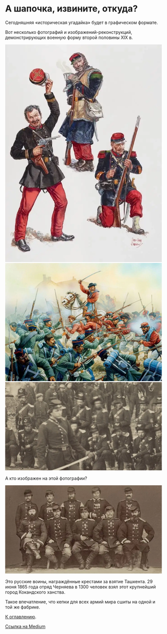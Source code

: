 # А шапочка, извините, откуда?

Сегодняшняя «историческая угадайка» будет в графическом формате.

Вот несколько фотографий и изображений-реконструкций, демонстрирующих военную форму второй половины XIX в.

<img src="img/hat-1.webp" alt="Французская форма времен Крымской войны." />

<img src="img/hat-2.webp" alt="Солдаты Гарибальди (справа)." />

<img src="img/hat-3.webp" alt="Армия северян, Гражданская война в США." />

А кто изображен на этой фотографии?

<img src="img/hat-4.webp" alt="Солдаты какой страны изображены на этой фотографии?" />

Это русские воины, награждённые крестами за взятие Ташкента. 29 июня 1865 года отряд Черняева в 1300 человек взял этот крупнейший город Кокандского ханства.

Такое впечатление, что кепки для всех армий мира сшиты на одной и той же фабрике.

[К оглавлению](/#toc).

[Ссылка на Medium](https://yababay.medium.com/%D0%B0-%D1%88%D0%B0%D0%BF%D0%BE%D1%87%D0%BA%D0%B0-%D0%B8%D0%B7%D0%B2%D0%B8%D0%BD%D0%B8%D1%82%D0%B5-%D0%BE%D1%82%D0%BA%D1%83%D0%B4%D0%B0-91b56a3ea3b1)
